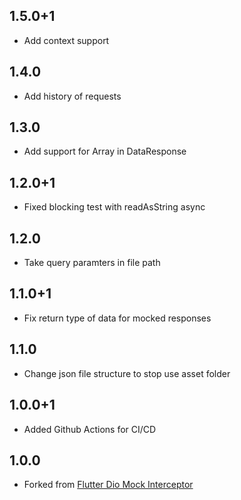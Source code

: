 ## 1.5.0+1
* Add context support

## 1.4.0
* Add history of requests

## 1.3.0
* Add support for Array in DataResponse

## 1.2.0+1
* Fixed blocking test with readAsString async

## 1.2.0
* Take query paramters in file path

## 1.1.0+1
* Fix return type of data for mocked responses

## 1.1.0
* Change json file structure to stop use asset folder

## 1.0.0+1
* Added Github Actions for CI/CD

## 1.0.0
* Forked from [Flutter Dio Mock Interceptor](https://github.com/yongxin-tech/Flutter_Dio_Mock_Interceptor)
